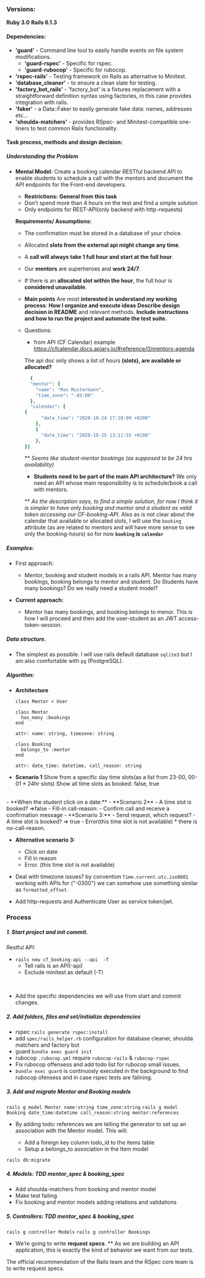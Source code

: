 ### Versions:
**Ruby 3.0**
**Rails 6.1.3**

#### Dependencies:
  * **'guard'** - Command line tool to easily handle events on file system modifications.
    * **'guard-rspec'** - Specific for rspec.
    * **'guard-rubocop'** - Specific for rubocop.
  * **'rspec-rails'** -  Testing framework on Rails as alternative to Minitest.
  * **'database_cleaner'** - to ensure a clean slate for testing.
  * **'factory_bot_rails'** - 'factory_bot' is a fixtures replacement with a straightforward definition syntax using factories, in this case provides integration with rails.
  * **'faker'**  - a Data::Faker to easily generate fake data: names, addresses etc...
  * **'shoulda-matchers'** - provides RSpec- and Minitest-compatible one-liners to test common Rails functionality.

#### Task process, methods and design decision:


##### Understanding the Problem

* **Mental Model**:
Create a booking calendar RESTful backend API to enable students to schedule a call with the mentors and document the API endpoints for the Front-end developers.

  * **Restrictions:**
  **General from this task**
  * Don’t spend more than 4 hours on the test and find a simple solution
  * Only endpoints for REST-API(only backend with http-requests)

  **Requirements/ Assumptions:**
  * The confirmation must be stored in a database of your choice.
  * Allocated **slots from the external api might change any time**.
  * A **call will always take 1 full hour and start at the full hour**.
  * Our **mentors** are superheroes and **work 24/7**.
  * If there is an **allocated slot within the hour**, the full hour is **considered unavailable**.


  * **Main points**
  Are most **interested in understand my working process**:
  **How I organize and execute ideas**
  **Describe design decision in README** and relevant methods.
  **Include instructions and how to run the project and automate the test suite.**


  * Questions:
       -  	from API (CF Calendar) example https://cfcalendar.docs.apiary.io/#reference/0/mentors-agenda

      The api doc only shows a list of hours **(slots), are available or allocated?**
      ```ruby
        {
        "mentor": {
          "name": "Max Mustermann",
          "time_zone": "-03:00"
        },
        "calendar": [
      {
            "date_time": "2020-10-24 17:10:09 +0200"
          },
          {
            "date_time": "2020-10-25 13:11:55 +0100"
          },
      }]
      ```

    ** *Seems like student-mentor bookings (as supposed to be 24 hrs availability)*


    * **Students need to be part of the main API architecture?** We only need an API whose main responsibility is to schedule/book a call with mentors.

    ** *As the description says, to find a simple solution, for now I think it is simpler to have only booking and mentor and a student as valid token accessing our CF-booking-API.*
    Also as is not clear about the calendar that available or allocated slots, I will use the `booking` attribute  (as are related to mentors and will have more sense to see only the booking-hours)
    so for now **`booking` is `calendar`**


##### Examples:
  * First approach:
      - Mentor, booking and student models in a rails API.
      Mentor has many bookings, booking belongs to mentor and student. Do Students have many  bookings?  Do we really need a student model?

  * **Current approach:**
    - Mentor has many bookings, and booking belongs to menor. This is how I will proceed and then add the user-student as an JWT access-token-session.

##### Data structure.
- The simplest as possible. I will use rails default database `sqlite3` but I am also comfortable with `pg` (PostgreSQL).

##### Algorithm:

  * **Architecture**
    ```
    class Mentor < User

    class Mentor
      has_many :bookings
    end

    attr: name: string, timezone: string

    class Booking
      belongs_to :mentor
    end

    attr: date_time: datetime, call_reason: string
    ```
- **Scenario 1**
Show from a specific day time slots(as a list from 23-00, 00-01 * 24hr slots)
Show all time slots as
booked: false, true
</br>
- **When  the student click on a date:**
	- **Scenario 2**
      - A time slot is booked? =>false
      - Fill-in call-reason:
      - Confirm call and receive a confirmation message
  - **Scenario 3:**
    - Send request, which request?
    - A time slot is booked? =>  true
    - Error(this time slot is not available) * there is no-call-reason.

  - **Alternative scenario 3:**
    - Click on date
    - Fill in reason
    - Error. (this time slot is not available)

- Deal with timezone issues? by convention `Time.current.utc.iso8601` working with APIs
for ("-0300") we can somehow use something similar as `formatted_offset`.

- Add http-requests and Authenticate User as service token/jwt.


### Process

##### 1. Start project and init commit.
Restful API:

* `rails new cf_booking-api --api  -T`
	-  Tell rails is an API(-api)
  -  Exclude minitest as default (-T)

</br>

* Add the specific dependencies we will use from start and commit changes.

##### 2. Add folders, files and set/initialize dependencies
* rspec `rails generate rspec:install`
* add `spec/rails_helper.rb` configuration for database cleaner, shoulda matchers and
factory bot
* guard `bundle exec guard init`
* rubocop `.rubocop.yml` require `rubocop-rails` & `rubocop-rspec`
* Fix rubocop offensess and add todo list for rubocop small issues.
* `bundle exec guard` is continuosly executed in the background to find rubocop ofensess and in case rspec tests are falining.

##### 3. Add and migrate Mentor and Booking models
`rails g model Mentor name:string time_zone:string`
`rails g model Booking date_time:datetime call_reason:string mentor:references`

* By adding todo: references we are telling the generator to set up an association with the Mentor model.
  This will:

  * Add a foreign key column todo_id to the items table
  * Setup a belongs_to association in the Item model

`rails db:migrate`

##### 4. Models: TDD mentor_spec & booking_spec
* Add shoulda-matchers from booking and mentor model
* Make test failing
* Fix booking and mentor models adding relations and validations

##### 5. Controllers: TDD mentor_spec & booking_spec
`rails g controller Models`
`rails g controller Bookings`

* We’re going to write **request specs**.
**  As we are building an API application, this is exactly the kind of behavior we want from our tests.

The official recommendation of the Rails team and the RSpec core team is to write request specs.

<!-- ##### Configuration
### steps to get the application up and running
##### database creation & initialization
##### run test suite
##### Enpoints -->